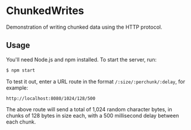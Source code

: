 # ChunkedWrites
Demonstration of writing chunked data using the HTTP protocol.

## Usage
You'll need Node.js and npm installed. To start the server, run:

```bash
$ npm start
```

To test it out, enter a URL route in the format `/:size/:perchunk/:delay`, for example:

```
http://localhost:8080/1024/128/500
```

The above route will send a total of 1,024 random character bytes, in chunks of 128 bytes in size each, with a 500 millisecond delay between each chunk.